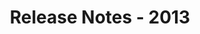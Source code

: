 ﻿---
title: Release Notes - 2013
articleTitle: Release Notes - 2013
linktitle: Release Notes - 2013
description: "Release Notes - 2013 – learn about the latest updates and fixes."
type: docs
weight: 80
url: /jasperreports/release-notes-2013/
---


